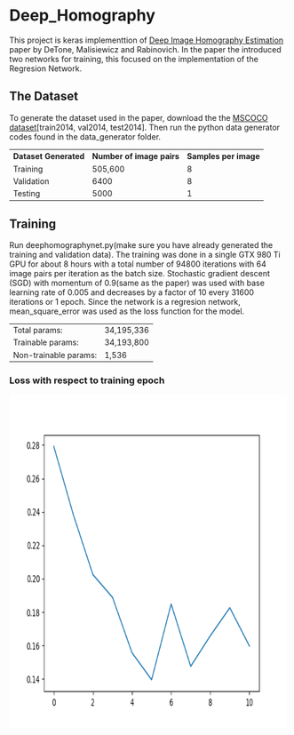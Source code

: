 # Deep_Homography
This project is keras implementtion of <a href="https://arxiv.org/pdf/1606.03798.pdf">Deep Image Homography Estimation</a> paper by DeTone, Malisiewicz and Rabinovich. In the paper the introduced two networks for training, this focused on the implementation of the Regresion Network.
## The Dataset
To generate the dataset used in the paper, download the the <a href="http://cocodataset.org/#download">MSCOCO dataset</a>[train2014, val2014, test2014]. Then run the python data generator codes found in the data_generator folder.
<table style="width:100%">
  <tr>
    <th>Dataset Generated</th>
    <th>Number of image pairs</th>
    <th>Samples per image</th>
  </tr>
  <tr>
    <td>Training</td>
    <td>505,600</td>
    <td>8</td>
  </tr>
  <tr>
    <td>Validation</td>
    <td>6400</td>
    <td>8</td>
  </tr>
  <tr>
    <td>Testing</td>
    <td>5000</td>
    <td>1</td>
  </tr>
</table>

## Training
Run deephomographynet.py(make sure you have already generated the training and validation data). The training was done in a single GTX 980 Ti GPU for about 8 hours with a total number of 94800 iterations with 64 image pairs per iteration as the batch size. Stochastic gradient descent (SGD) with momentum of 0.9(same as the paper) was used with base learning rate of 0.005 and decreases by a factor of 10 every 31600 iterations or 1 epoch. Since the network is a regresion network, mean_square_error was used as the loss function for the model. 

<table style="width:100%">
  <tr>
    <td>Total params:</td>
    <td>34,195,336</td>
  </tr>
  <tr>
    <td>Trainable params:</td>
    <td>34,193,800</td>
  </tr>
  <tr>
    <td>Non-trainable params:</td>
    <td>1,536</td>
  </tr>
</table>

### Loss with respect to training epoch
<img src="Documentation/LossesWithLearningRatedeacy.png" alt="Girl in a jacket" style="width:500px;height:600px;" align="middle">

